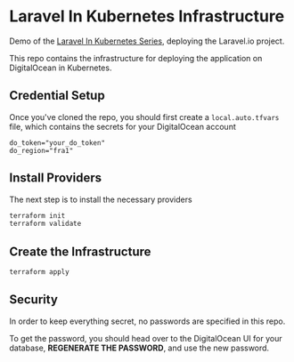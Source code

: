 # Laravel In Kubernetes Infrastructure

Demo of the [Laravel In Kubernetes Series](https://chris-vermeulen.com/laravel-in-kubernetes/), deploying the Laravel.io project.

This repo contains the infrastructure for deploying the application on DigitalOcean in Kubernetes.

## Credential Setup

Once you've cloned the repo, you should first create a `local.auto.tfvars` file, 
which contains the secrets for your DigitalOcean account

```hcl-terraform
do_token="your_do_token"
do_region="fra1"
```

## Install Providers 

The next step is to install the necessary providers

```bash
terraform init
terraform validate
```

## Create the Infrastructure

```bash
terraform apply
```

## Security

In order to keep everything secret, no passwords are specified in this repo.

To get the password, you should head over to the DigitalOcean UI for your database, 
**REGENERATE THE PASSWORD**, and use the new password.
